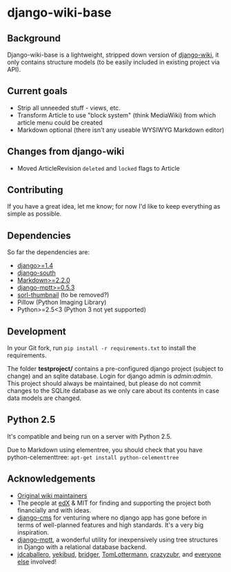 django-wiki-base
================

Background
----------

Django-wiki-base is a lightweight, stripped down version of [django-wiki](https://github.com/benjaoming/django-wiki), it only contains structure models (to be easily included in existing project via API).

Current goals
-------------

* Strip all unneeded stuff - views, etc.
* Transform Article to use "block system" (think MediaWiki) from which article menu could be created
* Markdown optional (there isn't any useable WYSIWYG Markdown editor)

Changes from django-wiki
------------------------

* Moved ArticleRevision `deleted` and `locked` flags to Article

Contributing
------------

If you have a great idea, let me know; for now I'd like to keep everything as simple as possible.

Dependencies
------------

So far the dependencies are:

 * [django>=1.4](http://www.djangoproject.com)
 * [django-south](http://south.aeracode.org/)
 * [Markdown>=2.2.0](https://github.com/waylan/Python-Markdown)
 * [django-mptt>=0.5.3](https://github.com/django-mptt/django-mptt)
 * [sorl-thumbnail](https://github.com/sorl/sorl-thumbnail) (to be removed?)
 * Pillow (Python Imaging Library)
 * Python>=2.5<3 (Python 3 not yet supported)

Development
------------

In your Git fork, run `pip install -r requirements.txt` to install the requirements.

The folder **testproject/** contains a pre-configured django project (subject to change) and an sqlite database. Login for django admin is *admin:admin*. This project should always be maintained, but please do not commit changes to the SQLite database as we only care about its contents in case data models are changed.


Python 2.5
----------

It's compatible and being run on a server with Python 2.5.

Due to Markdown using elementree, you should check that you have python-celementtree: `apt-get install python-celementtree`

Acknowledgements
----------------

 * [Original wiki maintainers](https://github.com/benjaoming/django-wiki/graphs/contributors)
 * The people at [edX](http://www.edxonline.org/) & MIT for finding and supporting the project both financially and with ideas.
 * [django-cms](https://github.com/divio/django-cms) for venturing where no django app has gone before in terms of well-planned features and high standards. It's a very big inspiration.
 * [django-mptt](https://github.com/django-mptt/django-mptt), a wonderful utility for inexpensively using tree structures in Django with a relational database backend.
 * [jdcaballero](https://github.com/jdcaballero), [yekibud](https://github.com/yekibud), [bridger](https://github.com/bridger), [TomLottermann](https://github.com/TomLottermann), [crazyzubr](https://github.com/crazyzubr), and [everyone else](https://github.com/benjaoming/django-wiki/contributors) involved!

<!---Illegal PyPi RST data -->
<!---Anything that isn't validly translateable to PyPi RST goes after this line -->


